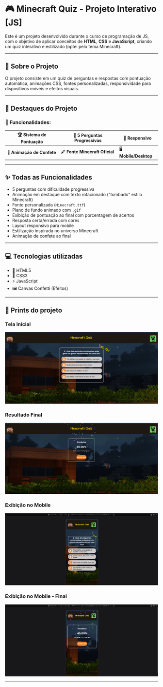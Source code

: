 # 🎮 Minecraft Quiz - Projeto Interativo [JS]

Este é um projeto desenvolvido durante o curso de programação de JS, com o objetivo de aplicar conceitos de **HTML**, **CSS** e **JavaScript**, criando um quiz interativo e estilizado (optei pelo tema Minecraft).

---

## 🧠 Sobre o Projeto

O projeto consiste em um quiz de perguntas e respostas com pontuação automática, animações CSS, fontes personalizadas, responsividade para dispositivos móveis e efeitos visuais.

---

## 🌟 Destaques do Projeto

### 🧩 **Funcionalidades:**
| 🏆 **Sistema de Pontuação** | 🎯 **5 Perguntas Progressivas** | 📱 **Responsivo** |
|------------------------|----------------------------|--------------|
| 🎉 **Animação de Confete**  | 🖋️ **Fonte Minecraft Oficial**  | 🖥️ **Mobile/Desktop** |

---

## ✨ Todas as Funcionalidades

- 5 perguntas com dificuldade progressiva
- Animação em destaque com texto rotacionado ("tombado" estilo Minecraft)
- Fonte personalizada (`Minecraft.ttf`)
- Plano de fundo animado com `.gif`
- Exibição de pontuação ao final com porcentagem de acertos
- Resposta certa/errada com cores
- Layout responsivo para mobile
- Estilização inspirada no universo Minecraft
- Animação de confete ao final

---

## 💻 Tecnologias utilizadas

- 📜 HTML5
- 🎨 CSS3
- ⚡ JavaScript
- 🖼️ Canvas Confetti (Efeitos)

---

## 📸 Prints do projeto

### Tela Inicial

![Tela Inicial](screenshot.png)

### Resultado Final

![Resultado Final](screenshot-final-game.png)

### Exibição no Mobile

![Mobile](screenshot-mobile.png)

### Exibição no Mobile - Final

![Mobile](screenshot-mobile-2.png)

---
